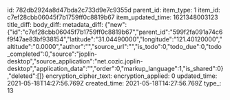 id: 782db2924a8d47bda2c733d9e7c9355d
parent_id: 
item_type: 1
item_id: c7ef28cbb06045f7b1759ff0c8819b67
item_updated_time: 1621348003123
title_diff: 
body_diff: 
metadata_diff: {"new":{"id":"c7ef28cbb06045f7b1759ff0c8819b67","parent_id":"599f2fa091a74c6f9f47ae83bf938154","latitude":"31.04490000","longitude":"121.40120000","altitude":"0.0000","author":"","source_url":"","is_todo":0,"todo_due":0,"todo_completed":0,"source":"joplin-desktop","source_application":"net.cozic.joplin-desktop","application_data":"","order":0,"markup_language":1,"is_shared":0},"deleted":[]}
encryption_cipher_text: 
encryption_applied: 0
updated_time: 2021-05-18T14:27:56.769Z
created_time: 2021-05-18T14:27:56.769Z
type_: 13